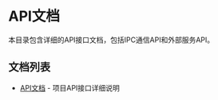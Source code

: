 # API文档

本目录包含详细的API接口文档，包括IPC通信API和外部服务API。

## 文档列表

- [API文档](./api_documentation.md) - 项目API接口详细说明